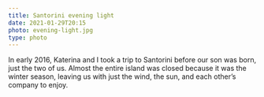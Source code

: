 ```yaml
---
title: Santorini evening light
date: 2021-01-29T20:15
photo: evening-light.jpg
type: photo
---
```


In early 2016, Katerina and I took a trip to Santorini before our son was born, just the two of us. Almost the entire island was closed because it was the winter season, leaving us with just the wind, the sun, and each other’s company to enjoy.
